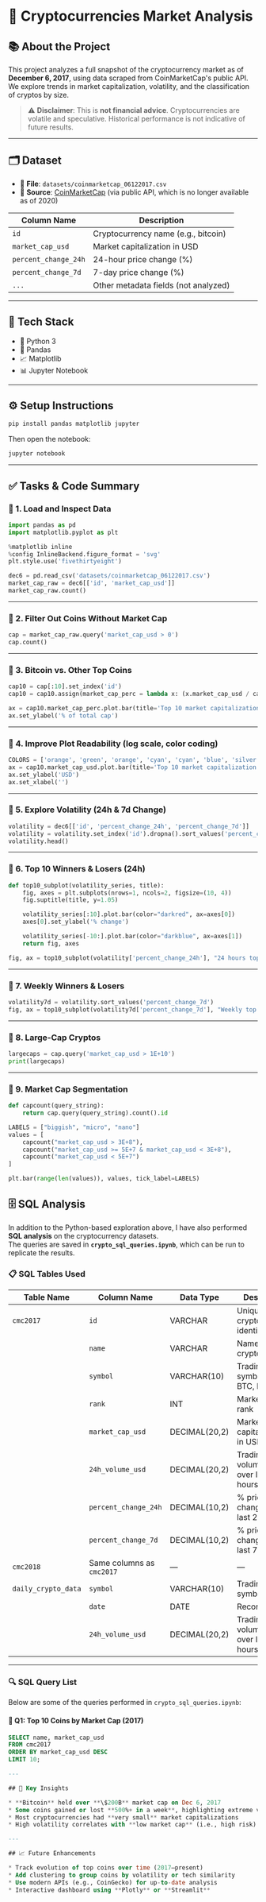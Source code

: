 # 🚀 Cryptocurrencies Market Analysis 

## 📚 About the Project

This project analyzes a full snapshot of the cryptocurrency market as of **December 6, 2017**, using data scraped from CoinMarketCap's public API. We explore trends in market capitalization, volatility, and the classification of cryptos by size.

> ⚠️ **Disclaimer**: This is **not financial advice**. Cryptocurrencies are volatile and speculative. Historical performance is not indicative of future results.

---

## 🗂️ Dataset

* 📁 **File**: `datasets/coinmarketcap_06122017.csv`
* 📌 **Source**: [CoinMarketCap](https://coinmarketcap.com) (via public API, which is no longer available as of 2020)

| Column Name          | Description                          |
| -------------------- | ------------------------------------ |
| `id`                 | Cryptocurrency name (e.g., bitcoin)  |
| `market_cap_usd`     | Market capitalization in USD         |
| `percent_change_24h` | 24-hour price change (%)             |
| `percent_change_7d`  | 7-day price change (%)               |
| `...`                | Other metadata fields (not analyzed) |

---

## 🧰 Tech Stack

* 🐍 Python 3
* 🐼 Pandas
* 📈 Matplotlib
* 📊 Jupyter Notebook

---

## ⚙️ Setup Instructions

```bash
pip install pandas matplotlib jupyter
```

Then open the notebook:

```bash
jupyter notebook
```

---

## ✅ Tasks & Code Summary

### 🔹 1. Load and Inspect Data

```python
import pandas as pd
import matplotlib.pyplot as plt

%matplotlib inline
%config InlineBackend.figure_format = 'svg' 
plt.style.use('fivethirtyeight')

dec6 = pd.read_csv('datasets/coinmarketcap_06122017.csv')
market_cap_raw = dec6[['id', 'market_cap_usd']]
market_cap_raw.count()
```

---

### 🔹 2. Filter Out Coins Without Market Cap

```python
cap = market_cap_raw.query('market_cap_usd > 0')
cap.count()
```

---

### 🔹 3. Bitcoin vs. Other Top Coins

```python
cap10 = cap[:10].set_index('id')
cap10 = cap10.assign(market_cap_perc = lambda x: (x.market_cap_usd / cap.market_cap_usd.sum()) * 100)

ax = cap10.market_cap_perc.plot.bar(title='Top 10 market capitalization')
ax.set_ylabel('% of total cap')
```

---

### 🔹 4. Improve Plot Readability (log scale, color coding)

```python
COLORS = ['orange', 'green', 'orange', 'cyan', 'cyan', 'blue', 'silver', 'orange', 'red', 'green']
ax = cap10.market_cap_usd.plot.bar(title='Top 10 market capitalization', logy=True, color=COLORS)
ax.set_ylabel('USD')
ax.set_xlabel('')
```

---

### 🔹 5. Explore Volatility (24h & 7d Change)

```python
volatility = dec6[['id', 'percent_change_24h', 'percent_change_7d']]
volatility = volatility.set_index('id').dropna().sort_values('percent_change_24h')
volatility.head()
```

---

### 🔹 6. Top 10 Winners & Losers (24h)

```python
def top10_subplot(volatility_series, title):
    fig, axes = plt.subplots(nrows=1, ncols=2, figsize=(10, 4))
    fig.suptitle(title, y=1.05)

    volatility_series[:10].plot.bar(color="darkred", ax=axes[0])
    axes[0].set_ylabel('% change')

    volatility_series[-10:].plot.bar(color="darkblue", ax=axes[1])
    return fig, axes

fig, ax = top10_subplot(volatility['percent_change_24h'], "24 hours top losers and winners")
```

---

### 🔹 7. Weekly Winners & Losers

```python
volatility7d = volatility.sort_values('percent_change_7d')
fig, ax = top10_subplot(volatility7d['percent_change_7d'], "Weekly top losers and winners")
```

---

### 🔹 8. Large-Cap Cryptos

```python
largecaps = cap.query('market_cap_usd > 1E+10')
print(largecaps)
```

---

### 🔹 9. Market Cap Segmentation

```python
def capcount(query_string):
    return cap.query(query_string).count().id

LABELS = ["biggish", "micro", "nano"]
values = [
    capcount("market_cap_usd > 3E+8"),
    capcount("market_cap_usd >= 5E+7 & market_cap_usd < 3E+8"),
    capcount("market_cap_usd < 5E+7")
]

plt.bar(range(len(values)), values, tick_label=LABELS)
```
## 🗄️ SQL Analysis

In addition to the Python-based exploration above, I have also performed **SQL analysis** on the cryptocurrency datasets.  
The queries are saved in **`crypto_sql_queries.ipynb`**, which can be run to replicate the results.

### 📋 SQL Tables Used

| Table Name         | Column Name          | Data Type       | Description                                 |
| ------------------ | -------------------- | --------------- | ------------------------------------------- |
| `cmc2017`          | `id`                 | VARCHAR         | Unique cryptocurrency identifier            |
|                    | `name`               | VARCHAR         | Name of the cryptocurrency                  |
|                    | `symbol`             | VARCHAR(10)     | Trading symbol (e.g., BTC, ETH)             |
|                    | `rank`               | INT             | Market cap rank                             |
|                    | `market_cap_usd`     | DECIMAL(20,2)   | Market capitalization in USD                |
|                    | `24h_volume_usd`     | DECIMAL(20,2)   | Trading volume in USD over last 24 hours    |
|                    | `percent_change_24h` | DECIMAL(10,2)   | % price change in the last 24 hours         |
|                    | `percent_change_7d`  | DECIMAL(10,2)   | % price change in the last 7 days           |
| `cmc2018`          | Same columns as `cmc2017` | —         | —                                           |
| `daily_crypto_data`| `symbol`             | VARCHAR(10)     | Trading symbol                              |
|                    | `date`               | DATE            | Record date                                 |
|                    | `24h_volume_usd`     | DECIMAL(20,2)   | Trading volume in USD over last 24 hours    |

---

### 🔍 SQL Query List

Below are some of the queries performed in `crypto_sql_queries.ipynb`:

#### 🔹 Q1: Top 10 Coins by Market Cap (2017)
```sql
SELECT name, market_cap_usd
FROM cmc2017
ORDER BY market_cap_usd DESC
LIMIT 10;

---

## 🧠 Key Insights

* **Bitcoin** held over **\$200B** market cap on Dec 6, 2017
* Some coins gained or lost **500%+ in a week**, highlighting extreme volatility
* Most cryptocurrencies had **very small** market capitalizations
* High volatility correlates with **low market cap** (i.e., high risk)

---

## 📈 Future Enhancements

* Track evolution of top coins over time (2017–present)
* Add clustering to group coins by volatility or tech similarity
* Use modern APIs (e.g., CoinGecko) for up-to-date analysis
* Interactive dashboard using **Plotly** or **Streamlit**


